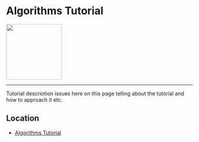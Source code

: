 # Algorithms Tutorial

<img src="./algorithms-logo.svg" height=150 />

---

Tutorial descriotion issues here on this page telling about the tutorial and how to approach it etc.

## Location

- [Algorithms Tutorial]()
